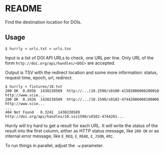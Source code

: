README
======

Find the destination location for DOIs.

Usage
-----

    $ hurrly < urls.txt > urls.tsv

Input is a list of DOI API URLs to check, one URL per line.
Only URL of the form `http://doi.org/api/handles/<DOI>` are accepted.

Output is TSV with the redirect location and some more information: status, request time, epoch, url, redirect.

    $ hurrly < fixtures/10.txt
    200 OK  0.8956  1430238589  http://.../10.1590/s0100-41582006000200010  http://www.scie...
    200 OK  0.1826  1430238589  http://.../10.1590/s0102-47442006000100006  http://www.scie...
    ...
    404 Not Found   0.3241  1430238589  http://doi.org/api/handles/10.sss1590/s0102-4744201...

Hurrly will try hard to get a result for each URL. It will write the status of the result
into the first column, either as HTTP status message, like `200 OK` or as internal error message,
like `E_REQ`, `E_READ`, `E_JSON`, etc.

To run things in parallel, adjust the `-w` parameter.
